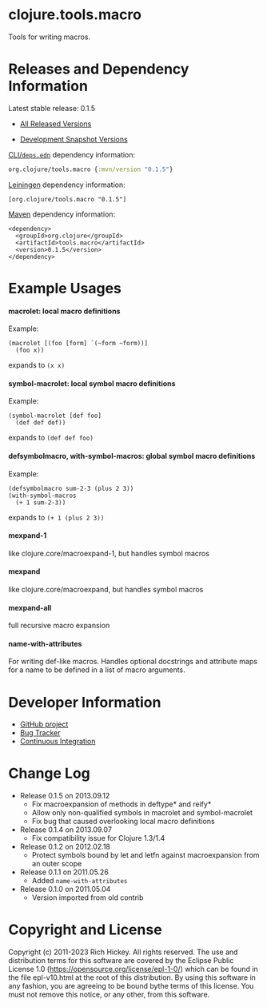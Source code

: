 clojure.tools.macro
========================================

Tools for writing macros.



Releases and Dependency Information
========================================

Latest stable release: 0.1.5

* [All Released Versions](https://search.maven.org/#search%7Cgav%7C1%7Cg%3A%22org.clojure%22%20AND%20a%3A%22tools.macro%22)

* [Development Snapshot Versions](https://oss.sonatype.org/index.html#nexus-search;gav~org.clojure~tools.macro~~~)

[CLI/`deps.edn`](https://clojure.org/reference/deps_and_cli) dependency information:
```clojure
org.clojure/tools.macro {:mvn/version "0.1.5"}
```

[Leiningen](https://github.com/technomancy/leiningen) dependency information:

    [org.clojure/tools.macro "0.1.5"]

[Maven](https://maven.apache.org/) dependency information:

    <dependency>
      <groupId>org.clojure</groupId>
      <artifactId>tools.macro</artifactId>
      <version>0.1.5</version>
    </dependency>



Example Usages
========================================

#### macrolet: local macro definitions ####

Example:

    (macrolet [(foo [form] `(~form ~form))]
      (foo x))

expands to `(x x)`

#### symbol-macrolet: local symbol macro definitions ####

Example:

    (symbol-macrolet [def foo]
      (def def def))

expands to `(def def foo)`

#### defsymbolmacro, with-symbol-macros: global symbol macro definitions ####

Example:

    (defsymbolmacro sum-2-3 (plus 2 3))
    (with-symbol-macros
      (+ 1 sum-2-3))

expands to `(+ 1 (plus 2 3))`

####  mexpand-1  ####

like clojure.core/macroexpand-1, but handles symbol macros

#### mexpand ####

like clojure.core/macroexpand, but handles symbol macros 

#### mexpand-all ####

full recursive macro expansion 

#### name-with-attributes ####

For writing def-like macros. Handles optional docstrings and attribute
maps for a name to be defined in a list of macro arguments.



Developer Information
========================================

* [GitHub project](https://github.com/clojure/tools.macro)
* [Bug Tracker](https://clojure.atlassian.net/browse/TMACRO)
* [Continuous Integration](https://github.com/clojure/tools.macro/actions/workflows/test.yml)



Change Log
====================

* Release 0.1.5 on 2013.09.12
  * Fix macroexpansion of methods in deftype\* and reify\*
  * Allow only non-qualified symbols in macrolet and symbol-macrolet
  * Fix bug that caused overlooking local macro definitions
* Release 0.1.4 on 2013.09.07
  * Fix compatibility issue for Clojure 1.3/1.4
* Release 0.1.2 on 2012.02.18
  *  Protect symbols bound by let and letfn against macroexpansion from an outer scope
* Release 0.1.1 on 2011.05.26
  * Added `name-with-attributes`
* Release 0.1.0 on 2011.05.04
  * Version imported from old contrib



Copyright and License
========================================

Copyright (c) 2011-2023 Rich Hickey. All rights reserved.  The use and distribution terms for this software are covered by the Eclipse Public License 1.0 (https://opensource.org/license/epl-1-0/) which can be found in the file epl-v10.html at the root of this distribution. By using this software in any fashion, you are agreeing to be bound bythe terms of this license.  You must not remove this notice, or any other, from this software.
